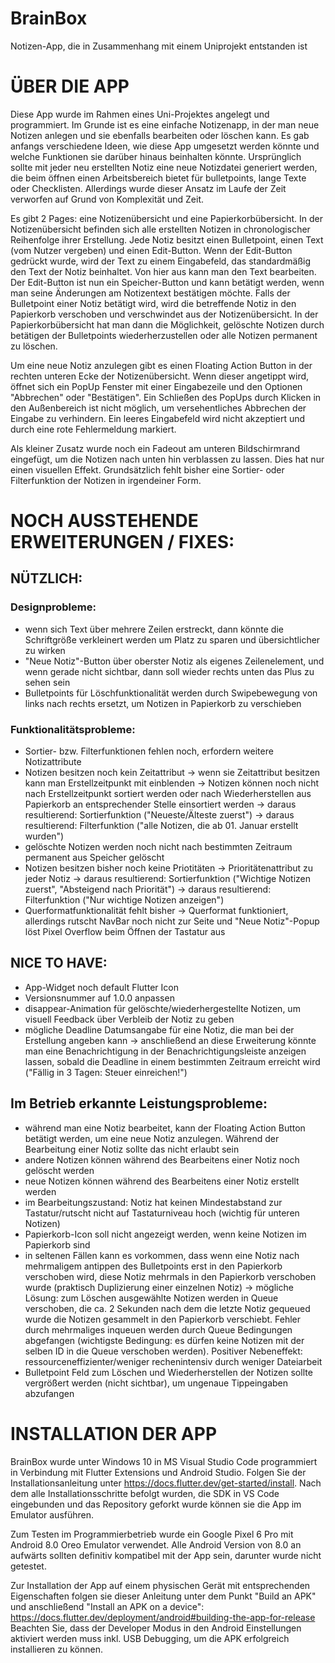 # BrainBox
Notizen-App, die in Zusammenhang mit einem Uniprojekt entstanden ist

# ÜBER DIE APP

Diese App wurde im Rahmen eines Uni-Projektes angelegt und programmiert.
Im Grunde ist es eine einfache Notizenapp, in der man neue Notizen anlegen und sie ebenfalls bearbeiten oder löschen kann. Es gab anfangs verschiedene Ideen, wie diese App umgesetzt werden könnte und welche Funktionen sie darüber hinaus beinhalten könnte. Ursprünglich sollte mit jeder neu erstellten Notiz eine neue Notizdatei generiert werden, die beim öffnen einen Arbeitsbereich bietet für bulletpoints, lange Texte oder Checklisten. Allerdings wurde dieser Ansatz im Laufe der Zeit verworfen auf Grund von Komplexität und Zeit.

Es gibt 2 Pages: eine Notizenübersicht und eine Papierkorbübersicht. In der Notizenübersicht befinden sich alle erstellten Notizen in chronologischer Reihenfolge ihrer Erstellung. Jede Notiz besitzt einen Bulletpoint,  einen Text (vom Nutzer vergeben) und einen Edit-Button. Wenn der Edit-Button gedrückt wurde, wird der Text zu einem Eingabefeld, das standardmäßig den Text der Notiz beinhaltet. Von hier aus kann man den Text bearbeiten. Der Edit-Button ist nun ein Speicher-Button und kann betätigt werden, wenn man seine Änderungen am Notizentext bestätigen möchte. Falls der Bulletpoint einer Notiz betätigt wird, wird die betreffende Notiz in den Papierkorb verschoben und verschwindet aus der Notizenübersicht. In der Papierkorbübersicht hat man dann die Möglichkeit, gelöschte Notizen durch betätigen der Bulletpoints wiederherzustellen oder alle Notizen permanent zu löschen.

Um eine neue Notiz anzulegen gibt es einen Floating Action Button in der rechten unteren Ecke der Notizenübersicht. Wenn dieser angetippt wird, öffnet sich ein PopUp Fenster mit einer Eingabezeile und den Optionen "Abbrechen" oder "Bestätigen". Ein Schließen des PopUps durch Klicken in den Außenbereich ist nicht möglich, um versehentliches Abbrechen der Eingabe zu verhindern. Ein leeres Eingabefeld wird nicht akzeptiert und durch eine rote Fehlermeldung markiert.

Als kleiner Zusatz wurde noch ein Fadeout am unteren Bildschirmrand eingefügt, um die Notizen nach unten hin verblassen zu lassen. Dies hat nur einen visuellen Effekt. Grundsätzlich fehlt bisher eine Sortier- oder Filterfunktion der Notizen in irgendeiner Form.

# NOCH AUSSTEHENDE ERWEITERUNGEN / FIXES:
## NÜTZLICH:

### Designprobleme:
- wenn sich Text über mehrere Zeilen erstreckt, dann könnte die Schriftgröße verkleinert werden um Platz zu sparen und übersichtlicher zu wirken
- "Neue Notiz"-Button über oberster Notiz als eigenes Zeilenelement, und wenn gerade nicht sichtbar, dann soll wieder rechts unten das Plus zu sehen sein
- Bulletpoints für Löschfunktionalität werden durch Swipebewegung von links nach rechts ersetzt, um Notizen in Papierkorb zu verschieben

### Funktionalitätsprobleme:
- Sortier- bzw. Filterfunktionen fehlen noch, erfordern weitere Notizattribute
- Notizen besitzen noch kein Zeitattribut
    -> wenn sie Zeitattribut besitzen kann man Erstellzeitpunkt mit einblenden
    -> Notizen können noch nicht nach Erstellzeitpunkt sortiert werden oder 
    nach Wiederherstellen aus Papierkorb an entsprechender Stelle einsortiert werden
    -> daraus resultierend: Sortierfunktion ("Neueste/Älteste zuerst")
    -> daraus resultierend: Filterfunktion ("alle Notizen, die ab 01. Januar erstellt wurden")
- gelöschte Notizen werden noch nicht nach bestimmten Zeitraum permanent aus Speicher gelöscht
- Notizen besitzen bisher noch keine Priotitäten
    -> Prioritätenattribut zu jeder Notiz
    -> daraus resultierend: Sortierfunktion ("Wichtige Notizen zuerst", "Absteigend nach Priorität")
    -> daraus resultierend: Filterfunktion ("Nur wichtige Notizen anzeigen")
- Querformatfunktionalität fehlt bisher -> Querformat funktioniert, allerdings rutscht NavBar noch nicht zur Seite und "Neue Notiz"-Popup löst Pixel Overflow beim Öffnen der Tastatur aus

## NICE TO HAVE:
- App-Widget noch default Flutter Icon
- Versionsnummer auf 1.0.0 anpassen
- disappear-Animation für gelöschte/wiederhergestellte Notizen, um visuell Feedback über Verbleib der Notiz zu geben
- mögliche Deadline Datumsangabe für eine Notiz, die man bei der Erstellung angeben kann
-> anschließend an diese Erweiterung könnte man eine Benachrichtigung in der Benachrichtigungsleiste anzeigen lassen, sobald die Deadline in einem bestimmten Zeitraum erreicht wird ("Fällig in 3 Tagen: Steuer einreichen!")

## Im Betrieb erkannte Leistungsprobleme:
- während man eine Notiz bearbeitet, kann der Floating Action Button betätigt werden, um eine neue Notiz anzulegen. Während der Bearbeitung einer Notiz sollte das nicht erlaubt sein
- andere Notizen können während des Bearbeitens einer Notiz noch gelöscht werden
- neue Notizen können während des Bearbeitens einer Notiz erstellt werden
- im Bearbeitungszustand: Notiz hat keinen Mindestabstand zur Tastatur/rutscht nicht auf Tastaturniveau hoch (wichtig für unteren Notizen)
- Papierkorb-Icon soll nicht angezeigt werden, wenn keine Notizen im Papierkorb sind 
- in seltenen Fällen kann es vorkommen, dass wenn eine Notiz nach mehrmaligem antippen des Bulletpoints erst in den Papierkorb verschoben wird, diese Notiz mehrmals in den Papierkorb verschoben wurde (praktisch Duplizierung einer einzelnen Notiz)
    -> mögliche Lösung: zum Löschen ausgewählte Notizen werden in Queue verschoben, die ca. 2 Sekunden nach dem die letzte Notiz gequeued wurde die Notizen gesammelt in den Papierkorb verschiebt. Fehler durch mehrmaliges inqueuen werden durch Queue Bedingungen abgefangen (wichtigste Bedingung: es dürfen keine Notizen mit der selben ID in die Queue verschoben werden). Positiver Nebeneffekt: ressourceneffizienter/weniger rechenintensiv durch weniger Dateiarbeit
- Bulletpoint Feld zum Löschen und Wiederherstellen der Notizen sollte vergrößert werden (nicht sichtbar), um ungenaue Tippeingaben abzufangen

# INSTALLATION DER APP
BrainBox wurde unter Windows 10 in MS Visual Studio Code programmiert in Verbindung mit Flutter Extensions und Android Studio. Folgen Sie der Installationsanleitung unter https://docs.flutter.dev/get-started/install. Nach dem alle Installationsschritte befolgt wurden, die SDK in VS Code eingebunden und das Repository geforkt wurde können sie die App im Emulator ausführen.

Zum Testen im Programmierbetrieb wurde ein Google Pixel 6 Pro mit Android 8.0 Oreo Emulator verwendet. Alle Android Version von 8.0 an aufwärts sollten definitiv kompatibel mit der App sein, darunter wurde nicht getestet.

Zur Installation der App auf einem physischen Gerät mit entsprechenden Eigenschaften folgen sie dieser Anleitung unter dem Punkt "Build an APK" und anschließend "Install an APK on a device":
https://docs.flutter.dev/deployment/android#building-the-app-for-release
Beachten Sie, dass der Developer Modus in den Android Einstellungen aktiviert werden muss inkl. USB Debugging, um die APK erfolgreich installieren zu können.
